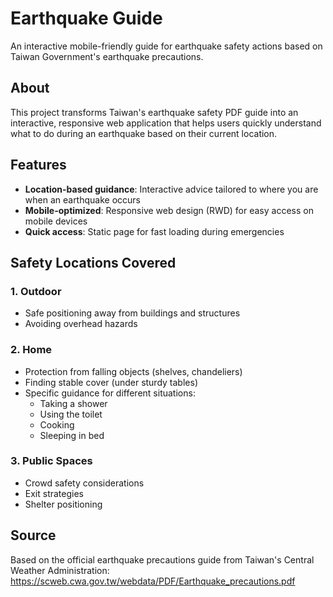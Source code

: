 # Earthquake Guide

An interactive mobile-friendly guide for earthquake safety actions based on Taiwan Government's earthquake precautions.

## About

This project transforms Taiwan's earthquake safety PDF guide into an interactive, responsive web application that helps users quickly understand what to do during an earthquake based on their current location.

## Features

- **Location-based guidance**: Interactive advice tailored to where you are when an earthquake occurs
- **Mobile-optimized**: Responsive web design (RWD) for easy access on mobile devices
- **Quick access**: Static page for fast loading during emergencies

## Safety Locations Covered

### 1. Outdoor
- Safe positioning away from buildings and structures
- Avoiding overhead hazards

### 2. Home
- Protection from falling objects (shelves, chandeliers)
- Finding stable cover (under sturdy tables)
- Specific guidance for different situations:
  - Taking a shower
  - Using the toilet
  - Cooking
  - Sleeping in bed

### 3. Public Spaces
- Crowd safety considerations
- Exit strategies
- Shelter positioning

## Source

Based on the official earthquake precautions guide from Taiwan's Central Weather Administration:
https://scweb.cwa.gov.tw/webdata/PDF/Earthquake_precautions.pdf